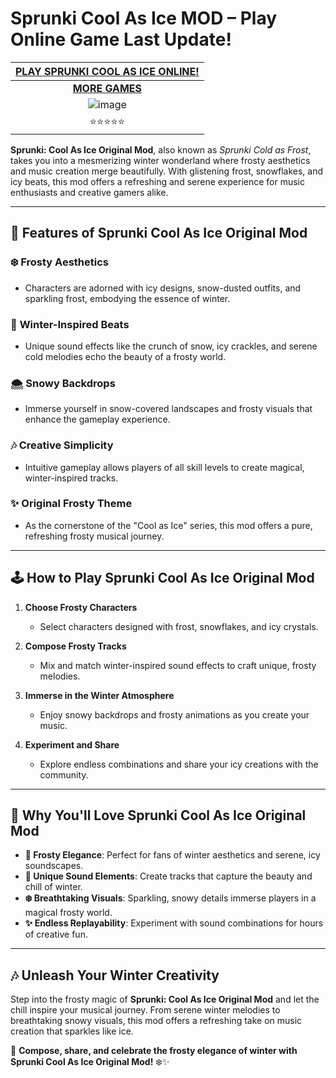 # Sprunki Cool As Ice MOD – Play Online Game Last Update!

| [PLAY SPRUNKI COOL AS ICE ONLINE!](https://modmeme.com/sprunki-cool-as-ice-2/)           |
|:---------------------------------------:|
| [**MORE GAMES**](https://apkitech.com/) |
| ![image](https://github.com/user-attachments/assets/cee998ae-8f00-4d34-a3b4-ea5512af1976) |
| ⭐⭐⭐⭐⭐                           |

**Sprunki: Cool As Ice Original Mod**, also known as *Sprunki Cold as Frost*, takes you into a mesmerizing winter wonderland where frosty aesthetics and music creation merge beautifully. With glistening frost, snowflakes, and icy beats, this mod offers a refreshing and serene experience for music enthusiasts and creative gamers alike.

---

## 🌟 **Features of Sprunki Cool As Ice Original Mod**

### ❄️ **Frosty Aesthetics**  
- Characters are adorned with icy designs, snow-dusted outfits, and sparkling frost, embodying the essence of winter.

### 🎵 **Winter-Inspired Beats**  
- Unique sound effects like the crunch of snow, icy crackles, and serene cold melodies echo the beauty of a frosty world.

### 🌨️ **Snowy Backdrops**  
- Immerse yourself in snow-covered landscapes and frosty visuals that enhance the gameplay experience.

### 🎶 **Creative Simplicity**  
- Intuitive gameplay allows players of all skill levels to create magical, winter-inspired tracks.

### ✨ **Original Frosty Theme**  
- As the cornerstone of the "Cool as Ice" series, this mod offers a pure, refreshing frosty musical journey.

---

## 🕹️ **How to Play Sprunki Cool As Ice Original Mod**

1. **Choose Frosty Characters**  
   - Select characters designed with frost, snowflakes, and icy crystals.

2. **Compose Frosty Tracks**  
   - Mix and match winter-inspired sound effects to craft unique, frosty melodies.

3. **Immerse in the Winter Atmosphere**  
   - Enjoy snowy backdrops and frosty animations as you create your music.

4. **Experiment and Share**  
   - Explore endless combinations and share your icy creations with the community.

---

## 🧊 **Why You'll Love Sprunki Cool As Ice Original Mod**

- **🌟 Frosty Elegance**: Perfect for fans of winter aesthetics and serene, icy soundscapes.  
- **🎵 Unique Sound Elements**: Create tracks that capture the beauty and chill of winter.  
- **❄️ Breathtaking Visuals**: Sparkling, snowy details immerse players in a magical frosty world.  
- **✨ Endless Replayability**: Experiment with sound combinations for hours of creative fun.

---

## 🎶 **Unleash Your Winter Creativity**
Step into the frosty magic of **Sprunki: Cool As Ice Original Mod** and let the chill inspire your musical journey. From serene winter melodies to breathtaking snowy visuals, this mod offers a refreshing take on music creation that sparkles like ice.

🎤 **Compose, share, and celebrate the frosty elegance of winter with Sprunki Cool As Ice Original Mod!** ❄️✨
